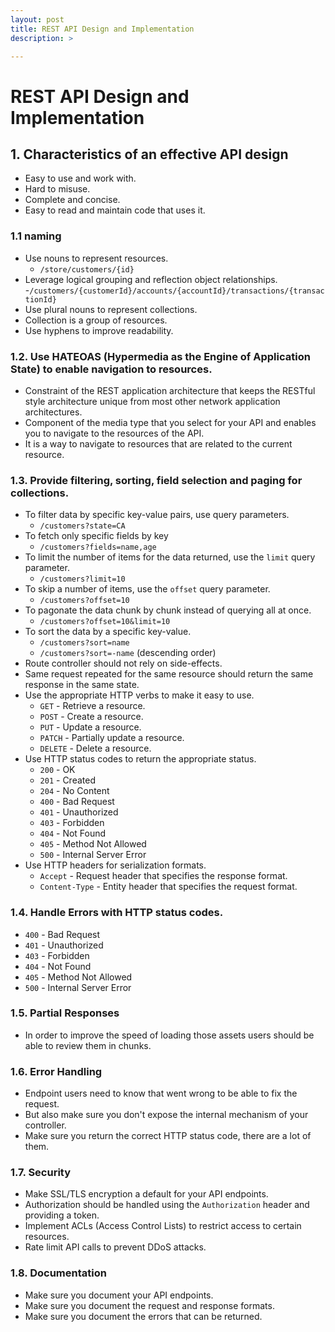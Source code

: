 ```yaml
---
layout: post
title: REST API Design and Implementation 
description: >

---
```


# REST API Design and Implementation 

## 1. Characteristics of an effective API design

- Easy to use and work with.
- Hard to misuse.
- Complete and concise.
- Easy to read and maintain code that uses it.

### 1.1 naming

- Use nouns to represent resources.
  - `/store/customers/{id}`
- Leverage logical grouping and reflection object relationships.
  -`/customers/{customerId}/accounts/{accountId}/transactions/{transactionId}`
- Use plural nouns to represent collections.
- Collection is a group of resources.
- Use hyphens to improve readability.

### 1.2. Use HATEOAS (Hypermedia as the Engine of Application State) to enable navigation to resources.

- Constraint of the REST application architecture that keeps the RESTful style architecture unique from most other network application architectures.
- Component of the media type that you select for your API and enables you to navigate to the resources of the API.
- It is a way to navigate to resources that are related to the current resource.

### 1.3. Provide filtering, sorting, field selection and paging for collections.

- To filter data by specific key-value pairs, use query parameters.
  - `/customers?state=CA`
- To fetch only specific fields by key
  - `/customers?fields=name,age`
- To limit the number of items for the data returned, use the `limit` query parameter.
  - `/customers?limit=10`
- To skip a number of items, use the `offset` query parameter.
    - `/customers?offset=10`
- To pagonate the data chunk by chunk instead of querying all at once.
    - `/customers?offset=10&limit=10`
- To sort the data by a specific key-value.
    - `/customers?sort=name`
    - `/customers?sort=-name` (descending order)
- Route controller should not rely on side-effects.
- Same request repeated for the same resource should return the same response in the same state.
- Use the appropriate HTTP verbs to make it easy to use.
  - `GET` - Retrieve a resource.
  - `POST` - Create a resource.
  - `PUT` - Update a resource.
  - `PATCH` - Partially update a resource.
  - `DELETE` - Delete a resource.
- Use HTTP status codes to return the appropriate status.
    - `200` - OK
    - `201` - Created
    - `204` - No Content
    - `400` - Bad Request
    - `401` - Unauthorized
    - `403` - Forbidden
    - `404` - Not Found
    - `405` - Method Not Allowed
    - `500` - Internal Server Error
- Use HTTP headers for serialization formats.
  - `Accept` - Request header that specifies the response format.
  - `Content-Type` - Entity header that specifies the request format.

### 1.4. Handle Errors with HTTP status codes.

- `400` - Bad Request
- `401` - Unauthorized
- `403` - Forbidden
- `404` - Not Found
- `405` - Method Not Allowed
- `500` - Internal Server Error

### 1.5. Partial Responses

- In order to improve the speed of loading those assets users should be able to review them in chunks.

### 1.6. Error Handling

- Endpoint users need to know that went wrong to be able to fix the request.
- But also make sure you don't expose the internal mechanism of your controller.
- Make sure you return the correct HTTP status code, there are a lot of them.

### 1.7. Security

- Make SSL/TLS encryption a default for your API endpoints.
- Authorization should be handled using the `Authorization` header and providing a token.
- Implement ACLs (Access Control Lists) to restrict access to certain resources.
- Rate limit API calls to prevent DDoS attacks.

### 1.8. Documentation

- Make sure you document your API endpoints.
- Make sure you document the request and response formats.
- Make sure you document the errors that can be returned.
